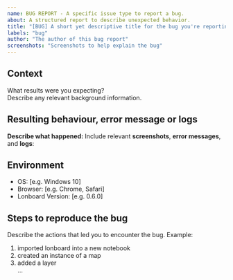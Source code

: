 ```yaml
---
name: BUG REPORT - A specific issue type to report a bug.
about: A structured report to describe unexpected behavior.
title: "[BUG] A short yet descriptive title for the bug you're reporting"
labels: "bug"
author: "The author of this bug report"
screenshots: "Screenshots to help explain the bug"
---
```


## Context

What results were you expecting? <br/>
Describe any relevant background information.

## Resulting behaviour, error message or logs

**Describe what happened:**
Include relevant **screenshots**, **error messages**, and **logs**:

## Environment

- OS: [e.g. Windows 10]
- Browser: [e.g. Chrome, Safari]
- Lonboard Version: [e.g. 0.6.0]

## Steps to reproduce the bug

Describe the actions that led you to encounter the bug. Example:

1. imported lonboard into a new notebook
2. created an instance of a map
3. added a layer
   <br/>
   ...
